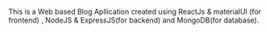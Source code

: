 This is a Web based Blog Apllication created using ReactJs & materialUI (for frontend) , NodeJS & ExpressJS(for backend) and MongoDB(for database).
